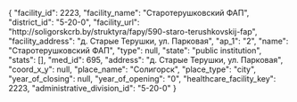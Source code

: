 {
    "facility_id": 2223,
    "facility_name": "Cтаротерушковский ФАП",
    "district_id": "5-20-0",
    "facility_url": "http:\/\/soligorskcrb.by\/struktyra\/fapy\/590-staro-terushkovskij-fap",
    "facility_address": "д. Старые Терушки, ул. Парковая",
    "ap_1": "2",
    "name": "Cтаротерушковский ФАП",
    "type": null,
    "state": "public institution",
    "stats": [],
    "med_id": 695,
    "address": "д. Старые Терушки, ул. Парковая",
    "coord_x_y": null,
    "place_name": "Солигорск",
    "place_type": "city",
    "year_of_closing": null,
    "year_of_opening": "0",
    "healthcare_facility_key": 2223,
    "administrative_division_id": "5-20-0"
}